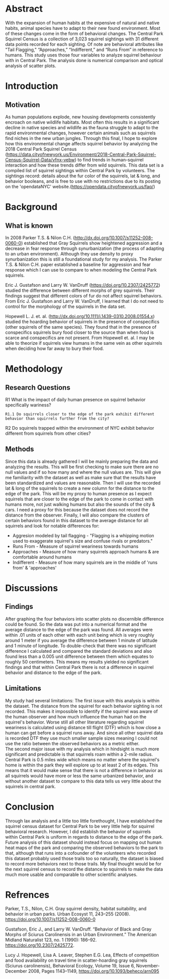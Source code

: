 # Abstract
With the expansion of human habits at the expensive of natural and native habits, animal species have to adapt to their new found environment. Most of these changes come in the form of behavioral changes. The Central Park Squirrel Census is a collection of 3,023 squirrel sightings with 31 different data points recorded for each sighting. Of note are behavioral attributes like "Tail Flagging," “Approaches,” “Indifferent,” and “Runs From” in reference to humans. This study uses those four variables to analyze squirrel behaviour with in Central Park. The analysis done is numerical comparison and optical analysis of scatter plots.

# Introduction
## Motivation
As human populations explode, new housing developments consistently encroach on native wildlife habitats. Most often this results in a significant decline in native species and wildlife as the fauna struggle to adapt to the rapid environmental changes, however certain animals such as squirrels find niches in the new urban jungles. Through this final, I hope to explore how this environmental change affects squirrel behavior by analyzing the 2018 Central Park Squirrel Census (https://data.cityofnewyork.us/Environment/2018-Central-Park-Squirrel-Census-Squirrel-Data/vfnx-vebw) to find trends in human-squirrel interaction and how these trends differ from wild squirrels. This data set is a compiled list of squirrel sightings within Central Park by volunteers. The sightings record: details about the fur color of the squirrels, lat & long, and behavior booleans, and is free to use with no restrictions due to its posting on the 'opendataNYC' website.(https://opendata.cityofnewyork.us/faq/)

# Background
## What is known
In 2008 Parker T.S. & Nilon C.H. (http://dx.doi.org/10.1007/s11252-008-0060-0) established that Gray Squirrels show heightened aggression and a decrease in fear response through synurbanization (the process of adapting to an urban environment). Although they use density to proxy synurbanization this is still a foundational study for my analysis. The Parker T.S. & Nilon C.H. paper established a baseline for aggression and fear response which I can use to compare to when modeling the Central Park squirrels.<br>

Eric J. Gustafson and Larry W. VanDruff (https://doi.org/10.2307/2425772) studied the difference between different morphs of grey squirrels. Their findings suggest that different colors of fur do not affect squirrel behaviors. From Eric J. Gustafson and Larry W. VanDruff, I learned that I do not need to control for the morphology of the squirrels in the data set.<br>

Hopewell L. J. et. al. (http://dx.doi.org/10.1111/j.1439-0310.2008.01554.x) studied the hoarding behavior of squirrels in the presence of conspecifics (other squirrels of the same species). They found that in the presence of conspecifics squirrels bury food closer to the source than when food is scarce and conspecifics are not present. From Hopewell et. al. I may be able to theorize if squirrels view humans in the same vein as other squirrels when deciding how far away to bury their food. <br>

# Methodology
## Research Questions
R1 What is the impact of daily human presence on squirrel behavior specifically wariness? 
    
    R1.1 Do squirrels closer to the edge of the park exhibit different behavior than squirrels further from the city?
    
R2 Do squirrels trapped within the environment of NYC exhibit behavior different from squirrels from other cities?

## Methods
Since this data is already gathered I will be mainly preparing the data and analyzing the results. This will be first checking to make sure there are no null values and if so how many and where the null values are. This will give me familiarity with the dataset as well as make sure that the results have been standardized and values are reasonable. Then I will use the recorded lat & long of the squirrels to create a new column for the distance to the edge of the park. This will be my proxy to human presence as I expect squirrels that are closer to the edge of the park to come in contact with humans more, not just walking humans but also the sounds of the city & cars. I need a proxy for this because the dataset does not record the distance from the observer. Finally, I will also compare the clusters of certain behaviors found in this dataset to the average distance for all squirrels and look for notable differences for: 
<ul> <li>Aggresion modeled by tail flagging - "Flagging is a whipping motion used to exaggerate squirrel's size and confuse rivals or predators."
<li> Runs From - Measure of squirrel weariness towards humans
<li> Approaches - Measure of how many squirrels approach humans & are comfortable around humans
<li> Indifferent - Measure of how many squirrels are in the middle of 'runs from' & 'approaches' </ul>

# Discussions
## Findings
After graphing the four behaviors into scatter plots no discernible difference could be found. So the data was put into a numerical format and the average distance to the edge of the park was found. All averages were within .01 units of each other with each unit being which is very roughly around 1 meter if you average the difference between 1 minute of latitude and 1 minute of longitude. To double-check that there was no significant difference I calculated and compared the standard deviations and also found less than a 0.005 unit difference between them which equates to roughly 50 centimeters. This means my results yielded no significant findings and that within Central Park there is not a difference in squirrel behavior and distance to the edge of the park.

## Limitations
My study had several limitations:
The first issue with this analysis is within the dataset. The distance from the squirrel for each behavior sighting is not recorded. This makes it impossible to identify if the squirrel was aware of the human observer and how much influence the human had on the squirrel's behavior. Worse still all other literature regarding squirrel weariness is calculated using distance till flight (DTF) which is how close a human can get before a squirrel runs away. And since all other squirrel data is recorded DTF they use much smaller sample sizes meaning I could not use the ratio between the observed behaviors as a metric either.  
The second major issue with my analysis which in hindsight is much more significant and predictable is that squirrels roam within a 2-mile radius. Central Park is 0.5 miles wide which means no matter where the squirrel's home is within the park they will explore up to at least 2 of its edges. This means that it would make sense that there is not a difference in behavior as all squirrels would have more or less the same urbanized behavior, and without another dataset to compare to this data tells us very little about the squirrels in central park.

# Conclusion
Through lax analysis and a little too little forethought, I have established the squirrel census dataset for Central Park to be very little help for squirrel behavioral research. However, I did establish the behavior of squirrels within Central Park is uniform in regards to distance to the edge of the park. Future analysis of this dataset should instead focus on mapping out human heat maps of the park and comparing the observed behaviors to the park to that, although that runs into a cofounder of the volunteers who recorded this dataset probably used those trails too so naturally, the dataset is biased to record more behaviors next to those trails. My final thought would be for the next squirrel census to record the distance to squirrels to make the data much more usable and comparable to other scientific analyses. 

# Refrences 
Parker, T.S., Nilon, C.H. Gray squirrel density, habitat suitability, and behavior in urban parks. Urban Ecosyst 11, 243–255 (2008). https://doi.org/10.1007/s11252-008-0060-0

Gustafson, Eric J., and Larry W. VanDruff. “Behavior of Black and Gray Morphs of Sciurus Carolinensis in an Urban Environment.” The American Midland Naturalist 123, no. 1 (1990): 186–92. https://doi.org/10.2307/2425772.

Lucy J. Hopewell, Lisa A. Leaver, Stephen E.G. Lea, Effects of competition and food availability on travel time in scatter-hoarding gray squirrels (Sciurus carolinensis), Behavioral Ecology, Volume 19, Issue 6, November-December 2008, Pages 1143–1149, https://doi.org/10.1093/beheco/arn095

